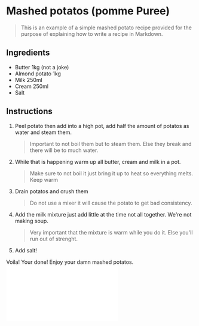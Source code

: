 # Mashed potatos (pomme Puree)

> This is an example of a simple mashed potato recipe provided for the purpose of explaining how to write a recipe in Markdown.

## Ingredients

- Butter 1kg (not a joke)
- Almond potato 1kg
- Milk 250ml
- Cream 250ml
- Salt

## Instructions

1. Peel potato then add into a high pot, add half the amount of potatos as water and steam them.
   > Important to not boil them but to steam them. Else they break and there will be to much water.
2. While that is happening warm up all butter, cream and milk in a pot.
   > Make sure to not boil it just bring it up to heat so everything melts. Keep warm

3. Drain potatos and crush them
    > Do not use a mixer it will cause the potato to get bad consistency.
   
5. Add the milk mixture just add little at the time not all together. We're not making soup.
    > Very important that the mixture is warm while you do it. Else you'll run out of strenght.

6. Add salt!


Voila! Your done! Enjoy your damn mashed potatos.
![](mashed_potato.md)